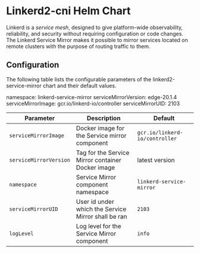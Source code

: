 
# Linkerd2-cni Helm Chart

Linkerd is a *service mesh*, designed to give platform-wide observability,
reliability, and security without requiring configuration or code changes.
The Linkerd Service Mirror makes it possible to mirror services located
on remote clusters with the purpose of routing traffic to them.

## Configuration

The following table lists the configurable parameters of the linkerd2-service-mirror chart and their default values.

namespace: linkerd-service-mirror
serviceMirrorVersion: edge-20.1.4
serviceMirrorImage: gcr.io/linkerd-io/controller
serviceMirrorUID: 2103

| Parameter                            | Description                                                           | Default                       |
|--------------------------------------|-----------------------------------------------------------------------|-------------------------------|
|`serviceMirrorImage`                  | Docker image for the Service mirror component                         |`gcr.io/linkerd-io/controller`|
|`serviceMirrorVersion`                | Tag for the Service Mirror container Docker image                     |latest version|
|`namespace`                           | Service Mirror component namespace                                    |`linkerd-service-mirror`|
|`serviceMirrorUID`                    | User id under which the Service Mirror shall be ran                   |`2103`|
|`logLevel`                            | Log level for the Service Mirror component                            |`info`|
